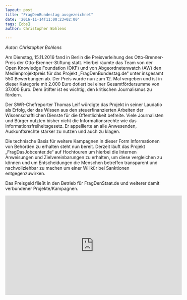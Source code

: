 ```yaml
---
layout: post
title: "FragDenBundestag ausgezeichnet"
date: '2016-11-14T11:00:23+02:00'
tags: [obs]
author: Christopher Bohlens

---
```


<i>Autor: Christopher Bohlens</i>

Am Dienstag, 15.11.2016 fand in Berlin die Preisverleihung des Otto-Brenner-Preis der Otto-Brenner-Stiftung statt. Hierbei räumte das Team von der Open Knowledge Foundation (OKF) und von Abgeordnetenwatch (AW) den Medienprojektpreis für das Projekt „FragDenBundestag.de“ unter insgesamt 550 Bewerbungen ab. Der Preis wurde nun zum 12. Mal vergeben und ist in dieser Kategorie mit 2.000 Euro dotiert bei einer Gesamtfördersumme von 37.000 Euro. Dem Stifter ist es wichtig, den kritischen Journalismus zu fördern.

Der SWR-Chefreporter Thomas Leif würdigte das Projekt in seiner Laudatio als Erfolg, der das Wissen aus den steuerfinanzierten Arbeiten der Wissenschaftlichen Dienste für die Öffentlichkeit befreite. Viele Journalisten und Bürger nutzten bisher nicht die Informationsrechte wie das Informationsfreiheitsgesetz. Er appellierte an alle Anwesenden, Auskunftsrechte stärker zu nutzen und auch zu klagen.

Die technische Basis für weitere Kampagnen in dieser Form Informationen von Behörden zu erhalten steht nun bereit. Derzeit läuft das Projekt „FragDasJobcenter.de“ auf Hochtouren um hierbei die Internen Anweisungen und Zielvereinbarungen zu erhalten, um diese vergleichen zu können und um Entscheidungen die Menschen betreffen transparent und nachvollziehbar zu machen um einer Willkür bei Sanktionen entgegenzuwirken.

Das Preisgeld fließt in den Betrieb für FragDenStaat.de und weiterer damit verbundener Projekte/Kampagnen.

<iframe width="560" height="315" src="https://www.youtube.com/embed/kRjRuk8Ojgs" frameborder="0" allowfullscreen></iframe>
